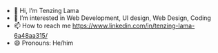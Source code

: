- 👋 Hi, I’m Tenzing Lama
- 👀 I’m interested in Web Development, UI design, Web Design, Coding
- 📫 How to reach me https://www.linkedin.com/in/tenzing-lama-6a48aa315/
- 😄 Pronouns: He/him


<!---
tenzing155/tenzing155 is a ✨ special ✨ repository because its `README.md` (this file) appears on your GitHub profile.
You can click the Preview link to take a look at your changes.
--->
